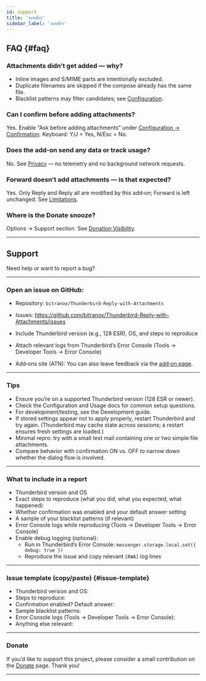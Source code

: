 ```yaml
---
id: support
title: 'સમર્થન'
sidebar_label: 'સમર્થન'
---
```


## FAQ {#faq}

### Attachments didn’t get added — why?

- Inline images and S/MIME parts are intentionally excluded.
- Duplicate filenames are skipped if the compose already has the same file.
- Blacklist patterns may filter candidates; see [Configuration](configuration#blacklist-glob-patterns).

### Can I confirm before adding attachments?

Yes. Enable “Ask before adding attachments” under [Configuration → Confirmation](configuration#confirmation). Keyboard: Y/J = Yes, N/Esc = No.

### Does the add‑on send any data or track usage?

No. See [Privacy](privacy) — no telemetry and no background network requests.

### Forward doesn’t add attachments — is that expected?

Yes. Only Reply and Reply all are modified by this add‑on; Forward is left unchanged. See [Limitations](usage#limitations).

### Where is the Donate snooze?

Options → Support section. See [Donation Visibility](configuration#donation-visibility).

---

## Support

Need help or want to report a bug?

---

### Open an issue on GitHub:

- Repository: `bitranox/Thunderbird-Reply-with-Attachments`
- Issues: https://github.com/bitranox/Thunderbird-Reply-with-Attachments/issues
- Include Thunderbird version (e.g., 128 ESR), OS, and steps to reproduce
- Attach relevant logs from Thunderbird’s Error Console (Tools → Developer Tools → Error Console)

- Add‑ons site (ATN): You can also leave feedback via the [add‑on page](https://addons.thunderbird.net/thunderbird/addon/reply-with-attachments).

---

### Tips

- Ensure you’re on a supported Thunderbird version (128 ESR or newer).
- Check the Configuration and Usage docs for common setup questions.
- For development/testing, see the Development guide.
- If stored settings appear not to apply properly, restart Thunderbird and try again. (Thunderbird may cache state across sessions; a restart ensures fresh settings are loaded.)
- Minimal repro: try with a small test mail containing one or two simple file attachments.
- Compare behavior with confirmation ON vs. OFF to narrow down whether the dialog flow is involved.

---

### What to include in a report

- Thunderbird version and OS
- Exact steps to reproduce (what you did, what you expected, what happened)
- Whether confirmation was enabled and your default answer setting
- A sample of your blacklist patterns (if relevant)
- Error Console logs while reproducing (Tools → Developer Tools → Error Console)
- Enable debug logging (optional):
  - Run in Thunderbird’s Error Console: `messenger.storage.local.set({ debug: true })`
  - Reproduce the issue and copy relevant `[RWA]` log lines

---

### Issue template (copy/paste) {#issue-template}

- Thunderbird version and OS:
- Steps to reproduce:
- Confirmation enabled? Default answer:
- Sample blacklist patterns:
- Error Console logs (Tools → Developer Tools → Error Console):
- Anything else relevant:

---

### Donate

If you’d like to support this project, please consider a small contribution on the [Donate](donation) page. Thank you!

---
